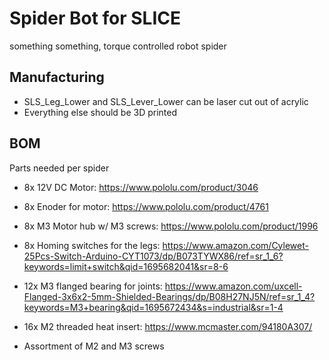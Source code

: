 # Spider Bot for SLICE

something something, torque controlled robot spider


## Manufacturing
- SLS_Leg_Lower and SLS_Lever_Lower can be laser cut out of acrylic
- Everything else should be 3D printed


## BOM

Parts needed per spider
- 8x 12V DC Motor: https://www.pololu.com/product/3046
- 8x Enoder for motor: https://www.pololu.com/product/4761
- 8x M3 Motor hub w/ M3 screws: https://www.pololu.com/product/1996
- 8x Homing switches for the legs: https://www.amazon.com/Cylewet-25Pcs-Switch-Arduino-CYT1073/dp/B073TYWX86/ref=sr_1_6?keywords=limit+switch&qid=1695682041&sr=8-6
- 12x M3 flanged bearing for joints: https://www.amazon.com/uxcell-Flanged-3x6x2-5mm-Shielded-Bearings/dp/B08H27NJ5N/ref=sr_1_4?keywords=M3+bearing&qid=1695672434&s=industrial&sr=1-4
- 16x M2 threaded heat insert: https://www.mcmaster.com/94180A307/

- Assortment of M2 and M3 screws